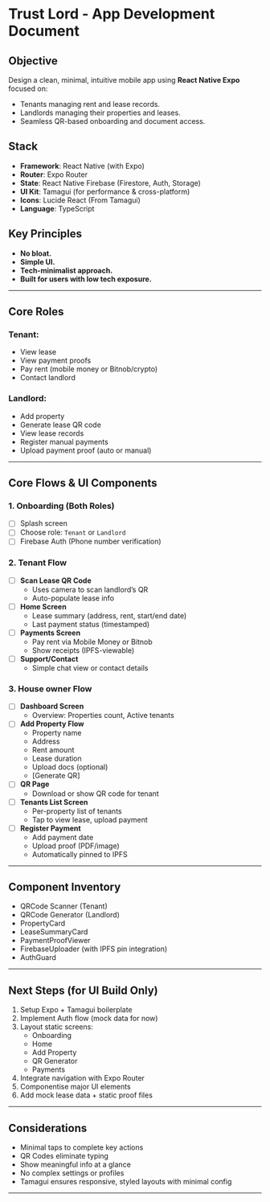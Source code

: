 # Trust Lord - App Development Document

## Objective
Design a clean, minimal, intuitive mobile app using **React Native Expo** focused on:
- Tenants managing rent and lease records.
- Landlords managing their properties and leases.
- Seamless QR-based onboarding and document access.

## Stack
- **Framework**: React Native (with Expo)
- **Router**: Expo Router
- **State**: React Native Firebase (Firestore, Auth, Storage)
- **UI Kit**: Tamagui (for performance & cross-platform)
- **Icons**: Lucide React (From Tamagui)
- **Language**: TypeScript

## Key Principles
- **No bloat.**
- **Simple UI.**
- **Tech-minimalist approach.**
- **Built for users with low tech exposure.**

---

## Core Roles
### Tenant:
- View lease
- View payment proofs
- Pay rent (mobile money or Bitnob/crypto)
- Contact landlord

### Landlord:
- Add property
- Generate lease QR code
- View lease records
- Register manual payments
- Upload payment proof (auto or manual)

---

## Core Flows & UI Components

### 1. Onboarding (Both Roles)
- [ ] Splash screen
- [ ] Choose role: `Tenant` or `Landlord`
- [ ] Firebase Auth (Phone number verification)

### 2. Tenant Flow
- [ ] **Scan Lease QR Code**
    - Uses camera to scan landlord’s QR
    - Auto-populate lease info
- [ ] **Home Screen**
    - Lease summary (address, rent, start/end date)
    - Last payment status (timestamped)
- [ ] **Payments Screen**
    - Pay rent via Mobile Money or Bitnob
    - Show receipts (IPFS-viewable)
- [ ] **Support/Contact**
    - Simple chat view or contact details

### 3. House owner Flow
- [ ] **Dashboard Screen**
    - Overview: Properties count, Active tenants
- [ ] **Add Property Flow**
    - Property name
    - Address
    - Rent amount
    - Lease duration
    - Upload docs (optional)
    - [Generate QR]
- [ ] **QR Page**
    - Download or show QR code for tenant
- [ ] **Tenants List Screen**
    - Per-property list of tenants
    - Tap to view lease, upload payment
- [ ] **Register Payment**
    - Add payment date
    - Upload proof (PDF/image)
    - Automatically pinned to IPFS

---

## Component Inventory
- QRCode Scanner (Tenant)
- QRCode Generator (Landlord)
- PropertyCard
- LeaseSummaryCard
- PaymentProofViewer
- FirebaseUploader (with IPFS pin integration)
- AuthGuard

---

## Next Steps (for UI Build Only)
1. Setup Expo + Tamagui boilerplate
2. Implement Auth flow (mock data for now)
3. Layout static screens:
    - Onboarding
    - Home
    - Add Property
    - QR Generator
    - Payments
4. Integrate navigation with Expo Router
5. Componentise major UI elements
6. Add mock lease data + static proof files

---

## Considerations
- Minimal taps to complete key actions
- QR Codes eliminate typing
- Show meaningful info at a glance
- No complex settings or profiles
- Tamagui ensures responsive, styled layouts with minimal config

---

